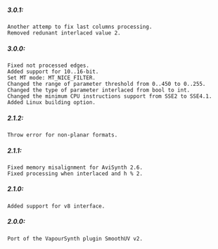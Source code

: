##### 3.0.1:
    Another attemp to fix last columns processing.
    Removed redunant interlaced value 2.

##### 3.0.0:
    Fixed not processed edges.
    Added support for 10..16-bit.
    Set MT mode: MT_NICE_FILTER.
    Changed the range of parameter threshold from 0..450 to 0..255.
    Changed the type of parameter interlaced from bool to int.
    Changed the minimum CPU instructions support from SSE2 to SSE4.1.
    Added Linux building option.

##### 2.1.2:
    Throw error for non-planar formats.

##### 2.1.1:
    Fixed memory misalignment for AviSynth 2.6.
    Fixed processing when interlaced and h % 2.

##### 2.1.0:
    Added support for v8 interface.
    
##### 2.0.0:
    Port of the VapourSynth plugin SmoothUV v2.